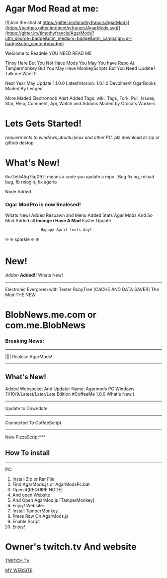 # Agar Mod Read at me:

[![Join the chat at https://gitter.im/timothyfrancis/AgarMods](https://badges.gitter.im/timothyfrancis/AgarMods.svg)](https://gitter.im/timothyfrancis/AgarMods?utm_source=badge&utm_medium=badge&utm_campaign=pr-badge&utm_content=badge)

Welcome to ReadMe YOU NEED READ ME

Tinoy Here But You Not Have Mods You May You have Repo At Tampermonkey But You May Have MonkeyScripts But
You Need Update? Talk me Want It

Next Year May Update  1.1.0.0
LatestVersion: 1.0.1.0 Devolment
OgarBooks Maded By Lenged

More Maded Electronoob
Alert Added
Tags: wiki, Tags, Fork, Pull, Issues, Star, Help, Comment, Api, Watch and Addons
Maded by Otocats Workers

# Lets Gets Started!
*requierments to windows,ubuntu,linux and other PC.*
plz download at zip or github destop

# What's New!

6ur2etk45g75g09 it means a code you update a repo . Bug fixing, reload bug, fb relogin, fix agario

Node Added
### Ogar ModPro is now Realesed!
Whats New!
Added Respawn and Menu
Added Stats
Agar Mods
And So Mod Added all
**Imange i Have A Mod**
Easter Update

                    Happpy April fools day!
:sparkle: :sparkle: sparkle :sparkle: :sparkle:

# New!
_Addon_ **Added!!**
Whats New!
***
Electronic Evergreen with Tester
RubyTree [CACHE AND DATA SAVER]
The Mod THE NEW
# BlobNews.me.com or com.me.BlobNews
### Breaking News:
***
||<PC>|| Realese AgarMods!
***
## What's New!
Added Websocket And Updater
Name: Agarmods PC Windows 11/10/9/Latest/Later/Late Edition
#CoffeeMe
1.0.0 What's New _**!**_
***
Update to Downdate
***
Connected To CoffeeScript
***
New PizzaScript***
## How To install
***
PC:
1. Install Zip or Rar File
2. Find AgarMods.js or AgarModsPc.bat
3. Open it(REQUIRE NODE)
4. And open Website
5. And Open AgarMod.js [TamperMonkey]
6. Enjoy!
Website:
1. Install TamperMonkey
2. Press Raw On AgarMods.js
3. Enable Script
4. Enjoy!
# Owner's twitch.tv And website
[TWITCH.TV](http://www.twitch.tv/timothyfrancisplays)

[MY WEBSITE](https://tinoyplays.weebly.com)
